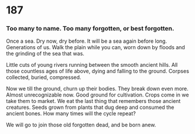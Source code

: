 # 187

### Too many to name. Too many forgotten, or best forgotten.

Once a sea. Dry now, dry before. It will be a sea again before long. Generations of us. Walk the plain while you can, worn down by floods and the grinding of the sea that was. 

Little cuts of young rivers running between the smooth ancient hills. All those countless ages of life above, dying and falling to the ground. Corpses collected, buried, compressed.

Now we till the ground, churn up their bodies. They break down even more. Almost unrecognizable now. Good ground for cultivation. Crops come in we take them to market. We eat the last thing that remembers those ancient creatures. Seeds grown from plants that dug deep and consumed the ancient bones. How many times will the cycle repeat?

We will go to join those old forgotten dead, and be born anew.